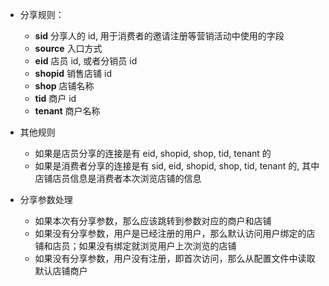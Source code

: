 - 分享规则：

  - **sid** 分享人的 id, 用于消费者的邀请注册等营销活动中使用的字段
  - **source** 入口方式
  - **eid** 店员 id, 或者分销员 id
  - **shopid** 销售店铺 id
  - **shop** 店铺名称
  - **tid** 商户 id
  - **tenant** 商户名称

- 其他规则

  - 如果是店员分享的连接是有 eid, shopid, shop, tid, tenant 的
  - 如果是消费者分享的连接是有 sid, eid, shopid, shop, tid, tenant 的, 其中店铺店员信息是消费者本次浏览店铺的信息

- 分享参数处理
  - 如果本次有分享参数，那么应该跳转到参数对应的商户和店铺
  - 如果没有分享参数，用户是已经注册的用户，那么默认访问用户绑定的店铺和店员；如果没有绑定就浏览用户上次浏览的店铺
  - 如果没有分享参数，用户没有注册，即首次访问，那么从配置文件中读取默认店铺商户
